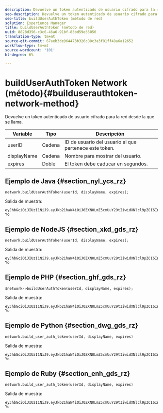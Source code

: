 ```yaml
---
description: Devuelve un token autenticado de usuario cifrado para la red desde la que se llama.
seo-description: Devuelve un token autenticado de usuario cifrado para la red desde la que se llama.
seo-title: buildUserAuthToken (método de red)
solution: Experience Manager
title: buildUserAuthToken (método de red)
uuid: 8828d356-c3c6-46a6-91bf-83bd59e35050
translation-type: tm+mt
source-git-commit: 67aeb3de964473b326c88c3a3f81ff48a6a12652
workflow-type: tm+mt
source-wordcount: '101'
ht-degree: 6%

---
```



# buildUserAuthToken Network (método){#builduserauthtoken-network-method}

Devuelve un token autenticado de usuario cifrado para la red desde la que se llama.

| Variable | Tipo | Descripción |
|--- |--- |--- |
| userID | Cadena | ID de usuario del usuario al que pertenece este token. |
| displayName | Cadena | Nombre para mostrar del usuario. |
| expires | Doble | El token debe caducar en segundos. |

## Ejemplo de Java {#section_nyl_ycs_rz}

```
network.buildUserAuthToken(userId, displayName, expires); 
```

Salida de muestra:

```
eyJhbGciOiJIUzI1NiJ9.eyJkb21haW4iOiJ0ZXN0LmZ5cmUuY29tIiwidXNlcl9pZCI6InN5c3RlbSIsImRpc3BsYXlfbmFtZSI6InN5c3RlbSIsImV4cGlyZXMiOjEzOTY2NTUwODN9.33GuJF_ou2O6CCV22Y3PlLUgP2Igy9vAXfmLONkt-Yo 
```

## Ejemplo de NodeJS {#section_xkd_gds_rz}

```
network.buildUserAuthToken(userId, displayName, expires); 
```

Salida de muestra:

```
eyJhbGciOiJIUzI1NiJ9.eyJkb21haW4iOiJ0ZXN0LmZ5cmUuY29tIiwidXNlcl9pZCI6InN5c3RlbSIsImRpc3BsYXlfbmFtZSI6InN5c3RlbSIsImV4cGlyZXMiOjEzOTY2NTUwODN9.33GuJF_ou2O6CCV22Y3PlLUgP2Igy9vAXfmLONkt-Yo 
```

## Ejemplo de PHP {#section_ghf_gds_rz}

```
$network->buildUserAuthToken(userId, displayName, expires); 
```

Salida de muestra:

```
eyJhbGciOiJIUzI1NiJ9.eyJkb21haW4iOiJ0ZXN0LmZ5cmUuY29tIiwidXNlcl9pZCI6InN5c3RlbSIsImRpc3BsYXlfbmFtZSI6InN5c3RlbSIsImV4cGlyZXMiOjEzOTY2NTUwODN9.33GuJF_ou2O6CCV22Y3PlLUgP2Igy9vAXfmLONkt-Yo
```

## Ejemplo de Python {#section_dwg_gds_rz}

```
network.build_user_auth_token(userId, displayName, expires) 
```

Salida de muestra:

```
eyJhbGciOiJIUzI1NiJ9.eyJkb21haW4iOiJ0ZXN0LmZ5cmUuY29tIiwidXNlcl9pZCI6InN5c3RlbSIsImRpc3BsYXlfbmFtZSI6InN5c3RlbSIsImV4cGlyZXMiOjEzOTY2NTUwODN9.33GuJF_ou2O6CCV22Y3PlLUgP2Igy9vAXfmLONkt-Yo
```

## Ejemplo de Ruby {#section_enh_gds_rz}

```
network.build_user_auth_token(userId, displayName, expires) 
```

Salida de muestra:

```
eyJhbGciOiJIUzI1NiJ9.eyJkb21haW4iOiJ0ZXN0LmZ5cmUuY29tIiwidXNlcl9pZCI6InN5c3RlbSIsImRpc3BsYXlfbmFtZSI6InN5c3RlbSIsImV4cGlyZXMiOjEzOTY2NTUwODN9.33GuJF_ou2O6CCV22Y3PlLUgP2Igy9vAXfmLONkt-Yo
```
